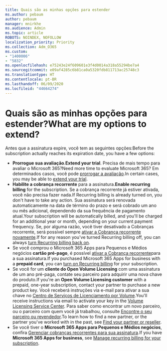 ```yaml
---
title: Quais são as minhas opções para estender
ms.author: pebaum
author: pebaum
manager: mnirkhe
ms.audience: Admin
ms.topic: article
ROBOTS: NOINDEX, NOFOLLOW
localization_priority: Priority
ms.collection: Adm_O365
ms.custom:
- "1400006"
- "5832"
ms.openlocfilehash: e75243e24f609601e3f4d0014a318a55294be7a4
ms.sourcegitcommit: e09af4285c6b81ca0a5320fdb811713ac25748c3
ms.translationtype: HT
ms.contentlocale: pt-BR
ms.lasthandoff: 06/09/2020
ms.locfileid: "44664274"
---
```

# <a name="what-are-my-options-to-extend"></a><span data-ttu-id="60c9f-102">Quais são as minhas opções para estender?</span><span class="sxs-lookup"><span data-stu-id="60c9f-102">What are my options to extend?</span></span>

<span data-ttu-id="60c9f-103">Antes que a assinatura expire, você tem as seguintes opções:</span><span class="sxs-lookup"><span data-stu-id="60c9f-103">Before the subscription actually reaches its expiration date, you have a few options:</span></span>

- <span data-ttu-id="60c9f-104">**Prorrogue sua avaliação**.</span><span class="sxs-lookup"><span data-stu-id="60c9f-104">**Extend your trial**.</span></span>  <span data-ttu-id="60c9f-105">Precisa de mais tempo para avaliar o Microsoft 365?</span><span class="sxs-lookup"><span data-stu-id="60c9f-105">Need more time to evaluate Microsoft 365?</span></span> <span data-ttu-id="60c9f-106">Em determinados casos, você pode [prorrogar a avaliação](https://docs.microsoft.com/microsoft-365/commerce/extend-your-trial?view=o365-worldwide).</span><span class="sxs-lookup"><span data-stu-id="60c9f-106">In certain cases, you may be able to  [extend your trial](https://docs.microsoft.com/microsoft-365/commerce/extend-your-trial?view=o365-worldwide).</span></span>  
- <span data-ttu-id="60c9f-107">**Habilite a cobrança recorrente** para a assinatura.</span><span class="sxs-lookup"><span data-stu-id="60c9f-107">**Enable recurring billing** for the subscription.</span></span> <span data-ttu-id="60c9f-108">Se a cobrança recorrente já estiver ativada, você não precisa fazer nada.</span><span class="sxs-lookup"><span data-stu-id="60c9f-108">If Recurring billing is already turned on, you don't have to take any action.</span></span> <span data-ttu-id="60c9f-109">Sua assinatura será renovada automaticamente na data de término do prazo e será cobrado um ano ou mês adicional, dependendo da sua frequência de pagamento atual.</span><span class="sxs-lookup"><span data-stu-id="60c9f-109">Your subscription will be automatically billed, and you'll be charged for an additional year or month, depending on your current payment frequency.</span></span> <span data-ttu-id="60c9f-110">Se, por alguma razão, você tiver desativado a Cobranças recorrente, será possível sempre [ativar a Cobrança recorrente novamente](https://docs.microsoft.com/microsoft-365/commerce/subscriptions/renew-your-subscription?view=o365-worldwide).</span><span class="sxs-lookup"><span data-stu-id="60c9f-110">If for any reason you've turned Recurring billing off, you can always  [turn Recurring billing back on](https://docs.microsoft.com/microsoft-365/commerce/subscriptions/renew-your-subscription?view=o365-worldwide).</span></span>
- <span data-ttu-id="60c9f-111">Se você comprou o Microsoft 365 Apps para Pequenos e Médios negócios **cartão pré-pago**, é possível [ativar a Cobrança recorrente](https://docs.microsoft.com/microsoft-365/commerce/subscriptions/renew-your-subscription?view=o365-worldwide)para a sua assinatura.</span><span class="sxs-lookup"><span data-stu-id="60c9f-111">If you purchased Microsoft 365 Apps for business with a  **prepaid card**, you can  [turn on Recurring billing](https://docs.microsoft.com/microsoft-365/commerce/subscriptions/renew-your-subscription?view=o365-worldwide)  for your subscription.</span></span>
- <span data-ttu-id="60c9f-112">Se você for um **cliente do Open Volume Licensing** com uma assinatura de um ano pré-paga, contate seu parceiro para adquirir uma nova chave do produto.</span><span class="sxs-lookup"><span data-stu-id="60c9f-112">If you're an  **Open Volume Licensing customer**  with a prepaid, one-year subscription, contact your partner to purchase a new product key.</span></span> <span data-ttu-id="60c9f-113">Você receberá instruções via e-mail para ativar a sua chave no [Centro de Serviços de Licenciamento por Volume](https://go.microsoft.com/fwlink/p/?LinkID=282016).</span><span class="sxs-lookup"><span data-stu-id="60c9f-113">You'll receive instructions via email to activate your key in the  [Volume Licensing Service Center](https://go.microsoft.com/fwlink/p/?LinkID=282016).</span></span> <span data-ttu-id="60c9f-114">Para saber como encontrar um novo parceiro, ou o parceiro com quem você já trabalhou, consulte [Encontre o seu parceiro ou revendedor](https://docs.microsoft.com/microsoft-365/admin/manage/find-your-partner-or-reseller?view=o365-worldwide).</span><span class="sxs-lookup"><span data-stu-id="60c9f-114">To learn how to find a new partner, or the partner you've worked with in the past, see  [Find your partner or reseller](https://docs.microsoft.com/microsoft-365/admin/manage/find-your-partner-or-reseller?view=o365-worldwide).</span></span>
- <span data-ttu-id="60c9f-115">Se você tiver o **Microsoft 365 Apps para Pequenos e Médios negócios**, confira [Gerenciar cobranças recorrentes para sua assinatura](https://docs.microsoft.com/microsoft-365/commerce/subscriptions/renew-your-subscription?view=o365-worldwide).</span><span class="sxs-lookup"><span data-stu-id="60c9f-115">If you have  **Microsoft 365 Apps for business**, see  [Manage recurring billing for your subscription](https://docs.microsoft.com/microsoft-365/commerce/subscriptions/renew-your-subscription?view=o365-worldwide).</span></span>
